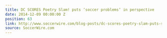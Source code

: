 ```yaml
---
title: DC SCORES Poetry Slam! puts ‘soccer problems’ in perspective
date: 2014-12-09 00:00:00 Z
position: 63
link: http://www.soccerwire.com/blog-posts/dc-scores-poetry-slam-puts-soccer-problems-in-perspective/?loc=psw#Dec8
source: SoccerWire.com
---
```


